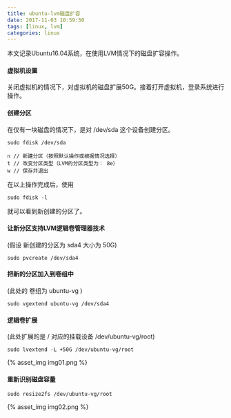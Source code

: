 ```yaml
---
title: ubuntu-lvm磁盘扩容
date: 2017-11-03 10:59:50
tags: [linux, lvm]
categories: linux
---
```


本文记录Ubuntu16.04系统，在使用LVM情况下的磁盘扩容操作。

<!-- more -->

#### 虚拟机设置

关闭虚拟机的情况下，对虚拟机的磁盘扩展50G。接着打开虚拟机，登录系统进行操作。

#### 创建分区

在仅有一块磁盘的情况下，是对 /dev/sda 这个设备创建分区。
``` shell
sudo fdisk /dev/sda

n // 新建分区（按照默认操作或根据情况选择）
t // 改变分区类型（LVM的分区类型为： 8e）
w // 保存并退出

```
在以上操作完成后，使用
``` shell
sudo fdisk -l
```
就可以看到新创建的分区了。

#### 让新分区支持LVM逻辑卷管理器技术
(假设 新创建的分区为 sda4 大小为 50G)
``` shell
sudo pvcreate /dev/sda4
```

#### 把新的分区加入到卷组中
(此处的 卷组为 ubuntu-vg )
``` shell
sudo vgextend ubuntu-vg /dev/sda4
```

#### 逻辑卷扩展
(此处扩展的是 / 对应的挂载设备 /dev/ubuntu-vg/root)
``` shell
sudo lvextend -L +50G /dev/ubuntu-vg/root
```
{% asset_img img01.png %}


#### 重新识别磁盘容量
``` shell
sudo resize2fs /dev/ubuntu-vg/root
```
{% asset_img img02.png %}
